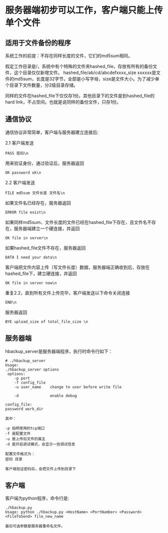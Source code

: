 # 服务器端初步可以工作，客户端只能上传单个文件

## 适用于文件备份的程序

系统工作的前提：不存在同样长度的文件，它们的md5sum相同。

假定工作目录是/，系统中有个特殊的文件夹hashed_file，存放有所有的备份文件，这个目录仅仅新增文件。
hashed_file/ab/cd/abcdefxxxx_size     xxxxxx是文件的md5sum，长度是32字节，全部是小写字母，size是文件大小。为了减少单个目录下文件数量，分2级目录存储。

同样的文件在hashed_file下仅仅存1份。其他目录下的文件是到hashed_file的hard link，不占空间。也就是说同样的备份文件，只存1份。

## 通信协议

通信协议非常简单，客户端与服务器建立连接后:

2.1 客户端发送
```
PASS 密码\n
```
用来验证身份，通过验证后，服务器返回
```
OK password ok\n
```

2.2 客户端发送
```
FILE md5sum 文件长度 文件名\n
```
如果文件名已经存在，服务器返回
```
ERROR file exist\n
```

如果同样md5sum、文件长度的文件已经在hashed_file下存在，且文件名不存在，服务器端建立一个硬连接，并返回
```
OK file in server\n
```

如果hashed_file文件不存在，服务器返回
```
DATA I need your data\n
```
客户端把文件内容上传（写文件长度）数据，服务器端正确收到后，存放在hashed_file下，建立硬连接，并返回
```
OK file in server now\n
```

重复2.2，直到所有文件上传完毕，客户端发送以下命令关闭连接
```
END\n
```
服务器返回
```
BYE upload_size of total_file_size \n
```

## 服务器端

hbackup_server是服务器端程序，执行时命令行如下：

```
# ./hbackup_server 
Usage:
./hbackup_server options
 options:
    -p port
    -f config_file
    -u user_name    change to user before write file

    -d              enable debug

config_file:
password work_dir

其中： 

-p 指明使用的tcp端口
-f 是配置文件
-u 是上传后文件的属主
-d 是开启调试模式，会显示一些调试信息

配置文件格式为：
密码 目录

客户端验证密码后，会把文件上传到目录下
```


## 客户端

客户端为python程序，命令行是:
```
./hbackup.py 
Usage: python ./hbackup.py <HostName> <PortNumber> <Password> <FileToSend> file_new_name

最后可选参数是服务器重命名文件。
```
